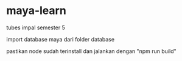 # maya-learn

tubes impal semester 5

import database maya dari folder database

pastikan node sudah terinstall dan jalankan dengan "npm run build"
